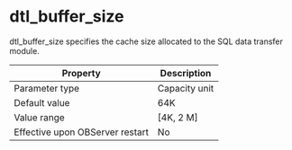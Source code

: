 dtl_buffer_size 
====================================

dtl_buffer_size specifies the cache size allocated to the SQL data transfer module. 


|          **Property**           | **Description** |
|---------------------------------|-----------------|
| Parameter type                  | Capacity unit   |
| Default value                   | 64K             |
| Value range                     | \[4K, 2 M\]     |
| Effective upon OBServer restart | No              |



